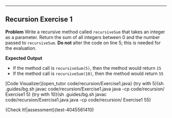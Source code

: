 ----------

## Recursion Exercise 1

**Problem**
Write a recursive method called `recursiveSum` that takes an integer as a parameter. Return the sum of all integers between 0 and the number passed to `recursiveSum`. **Do not** alter the code on line 5; this is needed for the evaluation.

**Expected Output**
* If the method call is `recursiveSum(5)`, then the method would return `15`
* If the method call is `recursiveSum(10)`, then the method would return `55`

[Code Visualizer](open_tutor code/recursion/Exercise1.java)
{try with 5}(sh .guides/bg.sh javac code/recursion/Exercise1.java java -cp code/recursion/ Exercise1 5)
{try with 10}(sh .guides/bg.sh javac code/recursion/Exercise1.java java -cp code/recursion/ Exercise1 55)

{Check It!|assessment}(test-4045561410)

